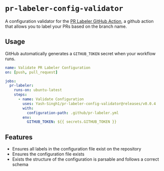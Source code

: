 # `pr-labeler-config-validator`

A configuration validator for the [PR Labeler GitHub Action](https://github.com/TimonVS/pr-labeler-action), a github action that allows you to label your PRs based on the branch name.

## Usage

GitHub automatically generates a `GITHUB_TOKEN` secret when your workflow runs.

```yaml
name: Validate PR Labeler Configuration
on: [push, pull_request]

jobs:
  pr-labeler:
    runs-on: ubuntu-latest
    steps:
      - name: Validate Configuration
        uses: Yash-Singh1/pr-labeler-config-validator@releases/v0.0.4
        with:
          configuration-path: .github/pr-labeler.yml
        env:
          GITHUB_TOKEN: ${{ secrets.GITHUB_TOKEN }}
```

## Features

- Ensures all labels in the configuration file exist on the repository
- Ensures the configuration file exists
- Exists the structure of the configuration is parsable and follows a correct schema
